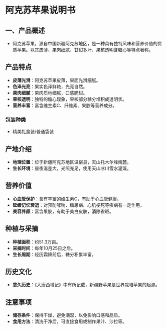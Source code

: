 # 阿克苏苹果说明书

## 一、产品概述

- 阿克苏苹果，源自中国新疆阿克苏地区，是一种具有独特风味和营养价值的优质苹果。以其皮薄、果肉细腻、甘甜多汁、果核透明含糖心等特点著称。

## 产品特点

- **皮薄光滑**：阿克苏苹果皮薄，果面光滑细腻。
- **色泽光亮**：果实色泽鲜艳，光亮自然。
- **果肉细腻**：果肉质地细腻，口感脆甜。
- **果核透明**：独特的糖心现象，果核部分糖分堆积成透明状。
- **营养丰富**：富含维生素C、纤维素、果胶等营养成分。

### 包装种类
- 精美礼盒装/普通袋装

## 产地介绍

- **地理位置**：位于新疆阿克苏地区温宿县，天山托木尔峰南麓。
- **生长环境**：昼夜温差大，光照充足，使用天山冰川雪水灌溉。

## 营养价值

- **心血管保护**：含有丰富的维生素C，有助于心血管健康。
- **延缓记忆衰退**：对预防哮喘、糖尿病、心肌梗死等疾病有一定作用。
- **美容养颜**：富含果胶，有助于美白皮肤，消除雀斑。

## 种植与采摘

- **种植面积**：约51.3万亩。
- **采摘时间**：每年10月25日之后。
- **生长周期**：经历霜降前后，糖分积累丰富。

## 历史文化

- **悠久历史**：《大唐西域记》中有所记载，新疆野苹果是世界栽培苹果的起源。

## 注意事项

- **储存条件**：保持干燥，避免潮湿，以免影响口感和品质。
- **食用方法**：清洗干净后，可直接食用或制作果汁、沙拉等。